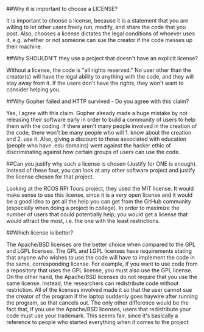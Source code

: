 ##Why it is important to choose a LICENSE?

It is important to choose a license, because it is a statement that you are willing to let other users freely run, modify, and share the code that you post. Also, chooses a license dictates the legal conditions of whoever uses it, e.g. whether or not someone can sue the creator if the code messes up their machine.

##Why SHOULDN'T they use a project that doesn't have an explicit license?

Without a license, the code is "all rights reserved." No user other than the creator(s) will have the legal ability to anything with the code, and they will stay away from it. If the users don't have the rights, they won't want to consider helping you.

##Why Gopher failed and HTTP survived - Do you agree with this claim?

Yes, I agree with this claim. Gopher already made a huge mistake by not releasing their software early in order to build a community of users to help them with the coding. If there aren't many people involved in the creation of the code, there won't be many people who will 1. know about the creation and 2. use it.  Also, giving a discount to those associated with education (people who have .edu domains) went against the hacker ethic of discriminating against how certain groups of users can use the code.

##Can you justify why such a license is chosen (Justify for ONE is enough). Instead of these four, you can look at any other software project and justify the license chosen for that project.

Looking at the RCOS RPI Tours project, they used the MIT license. It would make sense to use this license, since it is a very open license and it would be a good idea to get all the help you can get from the GitHub community (especially when doing a project in college). In order to maximize the number of users that could potentially help, you would get a license that would attract the most, i.e. the one with the least restrictions.

##Which license is better?

The Apache/BSD licenses are the better choice when compared to the GPL and LGPL licenses.  The GPL and LGPL licenses have requirements stating that anyone who wishes to use the code will have to implement the code in the same, corresponding license.  For example, if you want to use code from a repository that uses the GPL license, you must also use the GPL license. On the other hand, the Apache/BSD licenses do not require that you use the same license. Instead, the researchers can redistribute code without restriction. All of the licenses involved made it so that the user cannot sue the creator of the program if the laptop suddenly goes haywire after running the program, so that cancels out. The only other difference would be the fact that, if you use the Apache/BSD licenses, users that redistribute your code must use your trademark. This seems fair, since it's basically a reference to people who started everything when it comes to the project.

